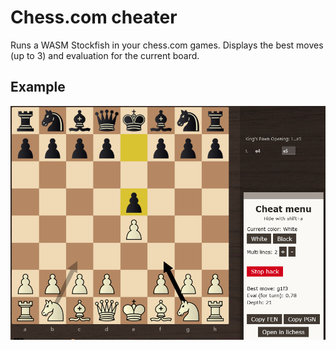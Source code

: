 # Chess.com cheater

Runs a WASM Stockfish in your chess.com games. Displays the best moves (up to 3) and evaluation for the current board.

## Example

![screenshot](./imgs/ss.png)
